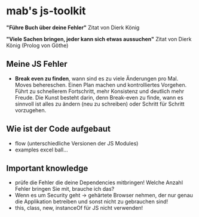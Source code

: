 # mab's js-toolkit

**"Führe Buch über deine Fehler"** Zitat von Dierk König

**"Viele Sachen bringen, jeder kann sich etwas aussuchen"** Zitat von Dierk König (Prolog von Göthe)

## Meine JS Fehler

- **Break even zu finden**, wann sind es zu viele Änderungen pro Mal.
  Moves behereschen. Einen Plan machen und kontrolliertes Vorgehen. Führt zu schnellerem Fortschritt, mehr 
  Konsistenz und deutlich mehr Freude.  Die Kunst besteht darin, denn Break-even zu finde, 
  wann es sinnvoll ist alles zu ändern (neu zu schreiben) oder Schritt für Schritt vorzugehen.
  
  
  
## Wie ist der Code aufgebaut

- flow (unterschiedliche Versionen der JS Modules)
- examples excel ball... 


## Important knowledge

- prüfe die Fehler die deine Dependencies mitbringen! Welche Anzahl Fehler bringen Sie mit, brauche ich das?
- Wenn es um Security geht -> gehärtete Browser nehmen, der nur genau die Applikation betreiben und sonst nicht zu gebrauchen sind!
- this, class, new, instanceOf für JS nicht verwenden!